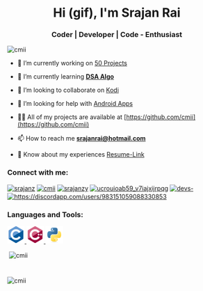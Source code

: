 <h1 align="center">Hi (gif), I'm Srajan Rai</h1>
<h3 align="center">Coder | Developer | Code - Enthusiast</h3>

<p align="left"> <img src="https://komarev.com/ghpvc/?username=cmii&label=Profile%20views&color=0e75b6&style=flat" alt="cmii" /> </p>

- 🔭 I’m currently working on [50 Projects](https://github.com/cmii/50-Projects)

- 🌱 I’m currently learning [**DSA Algo**](https://github.com/cmii/DSA-Algo)

- 👯 I’m looking to collaborate on [Kodi](https://github.com/xbmc/xbmc)

- 🤝 I’m looking for help with [Android Apps](https://github.com/cmii/App-Dev)

- 👨‍💻 All of my projects are available at [https://github.com/cmii](https://github.com/cmii)

- 📫 How to reach me **srajanrai@hotmail.com**

- 📄 Know about my experiences [Resume-Link](Resume-Link)

<h3 align="left">Connect with me:</h3>
<p align="left">
<a href="https://twitter.com/srajanz" target="blank"><img align="center" src="https://raw.githubusercontent.com/rahuldkjain/github-profile-readme-generator/master/src/images/icons/Social/twitter.svg" alt="srajanz" height="30" width="40" /></a>
<a href="https://linkedin.com/in/cmii" target="blank"><img align="center" src="https://raw.githubusercontent.com/rahuldkjain/github-profile-readme-generator/master/src/images/icons/Social/linked-in-alt.svg" alt="cmii" height="30" width="40" /></a>
<a href="https://instagram.com/srajanzy" target="blank"><img align="center" src="https://raw.githubusercontent.com/rahuldkjain/github-profile-readme-generator/master/src/images/icons/Social/instagram.svg" alt="srajanzy" height="30" width="40" /></a>
<a href="https://www.youtube.com/channel/UCRouiOAB59_V7iAjxIjRpQg" target="blank"><img align="center" src="https://raw.githubusercontent.com/rahuldkjain/github-profile-readme-generator/master/src/images/icons/Social/youtube.svg" alt="ucrouioab59_v7iajxijrpqg" height="30" width="40" /></a>
<a href="https://www.leetcode.com/devs-" target="blank"><img align="center" src="https://raw.githubusercontent.com/rahuldkjain/github-profile-readme-generator/master/src/images/icons/Social/leet-code.svg" alt="devs-" height="30" width="40" /></a>
<a href="https://discordapp.com/users/983151059088330853" target="blank"><img align="center" src="https://raw.githubusercontent.com/rahuldkjain/github-profile-readme-generator/master/src/images/icons/Social/discord.svg" alt="https://discordapp.com/users/983151059088330853" height="30" width="40" /></a>
</p>

<h3 align="left">Languages and Tools:</h3>
<p align="left"> <a href="https://www.cprogramming.com/" target="_blank" rel="noreferrer"> <img src="https://raw.githubusercontent.com/devicons/devicon/master/icons/c/c-original.svg" alt="c" width="40" height="40"/> </a> <a href="https://www.w3schools.com/cpp/" target="_blank" rel="noreferrer"> <img src="https://raw.githubusercontent.com/devicons/devicon/master/icons/cplusplus/cplusplus-original.svg" alt="cplusplus" width="40" height="40"/> </a> <a href="https://www.python.org" target="_blank" rel="noreferrer"> <img src="https://raw.githubusercontent.com/devicons/devicon/master/icons/python/python-original.svg" alt="python" width="40" height="40"/> </a> </p>


<p>&nbsp;<img align="center" src="https://github-readme-stats.vercel.app/api?username=cmii&show_icons=true&locale=en&theme=cobalt" alt="cmii" /></p>

#

<p><img align="center" src="https://github-readme-streak-stats.herokuapp.com/?user=cmii&theme=dark&" alt="cmii" /></p>
